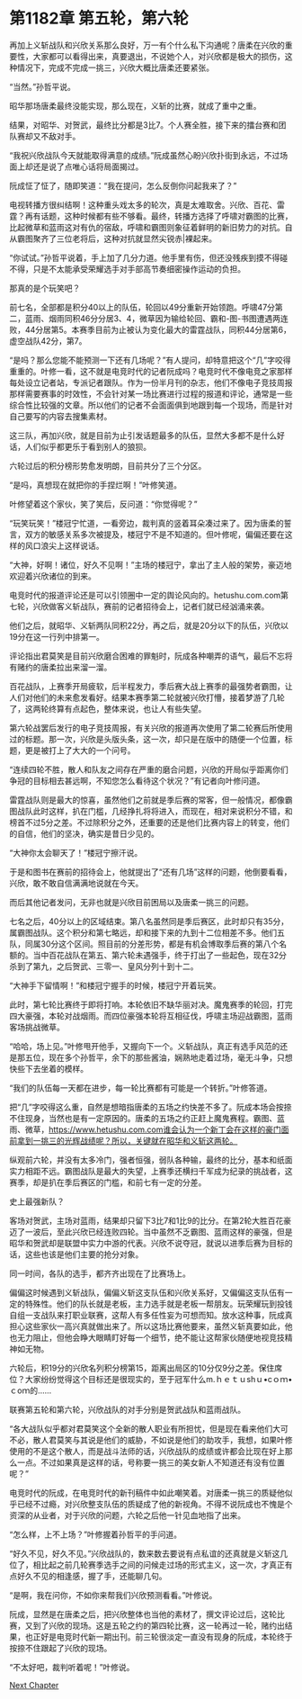 # 第1182章 第五轮，第六轮

再加上义斩战队和兴欣关系那么良好，万一有个什么私下沟通呢？唐柔在兴欣的重要性，大家都可以看得出来，真要退出，不说她个人，对兴欣都是极大的损伤，这种情况下，完成不完成一挑三，兴欣大概比唐柔还要紧张。

“当然。”孙哲平说。

昭华那场唐柔最终没能实现，那么现在，义斩的比赛，就成了重中之重。

结果，对昭华、对贺武，最终比分都是3比7。个人赛全胜，接下来的擂台赛和团队赛却又不敌对手。

“我祝兴欣战队今天就能取得满意的成绩。”阮成虽然心盼兴欣扑街到永远，不过场面上却还是说了点唯心话将局面揭过。

阮成怔了怔了，随即笑道：“我在提问，怎么反倒你问起我来了？”

电视转播方很纠结啊！这种重头戏太多的轮次，真是太难取舍。兴欣、百花、雷霆？再有话题，这种时候都有些不够看。最终，转播方选择了呼啸对霸图的比赛，比起微草和蓝雨这对有仇的宿敌，呼啸和霸图则象征着鲜明的新旧势力的对抗。自从霸图聚齐了三位老将后，这种对抗就显然尖锐赤|裸起来。

“你试试。”孙哲平说着，手上加了几分力道。他手里有伤，但还没残疾到摸不得碰不得，只是不太能承受荣耀选手对手部高节奏细密操作运动的负担。

那真的是个玩笑吧？

前七名，全部都是积分40以上的队伍，轮回以49分重新开始领跑。呼啸47分第二，蓝雨、烟雨同积46分分居3、4，微草因为输给轮回、霸和-图-书图遭遇两连败，44分居第5。本赛季目前为止被认为变化最大的雷霆战队，同积44分居第6，虚空战队42分，第7。

“是吗？那么您能不能预测一下还有几场呢？”有人提问，却特意把这个“几”字咬得重重的。叶修一看，这不就是电竞时代的记者阮成吗？电竞时代不像电竞之家那样每处设立记者站，专派记者跟队。作为一份半月刊的杂志，他们不像电子竞技周报那样需要赛事的时效性，不会针对某一场比赛进行过程的报道和评论，通常是一些综合性比较强的文章。所以他们的记者不会面面俱到地跟到每一个现场，而是针对自己要写的内容去搜集素材。

这三队，再加兴欣，就是目前为止引发话题最多的队伍，显然大多都不是什么好话，人们似乎都更乐于看到别人的狼狈。

六轮过后的积分榜形势愈发明朗，目前共分了三个分区。

“是吗，真想现在就把你的手捏烂啊！”叶修笑道。

叶修望着这个家伙，笑了笑后，反问道：“你觉得呢？”

“玩笑玩笑！”楼冠宁忙道，一看旁边，裁判真的竖着耳朵凑过来了。因为唐柔的誓言，双方的敏感关系多次被提及，楼冠宁不是不知道的。但叶修呢，偏偏还要在这样的风口浪尖上这样说话。

“大神，好啊！诸位，好久不见啊！”主场的楼冠宁，拿出了主人般的架势，豪迈地欢迎着兴欣诸位的到来。

电竞时代的报道评论还是可以引领圈中一定的舆论风向的。hetushu.com.com第七轮，兴欣做客义斩战队，赛前的记者招待会上，记者们就已经汹涌来袭。

他们之后，就昭华、义斩两队同积22分，再之后，就是20分以下的队伍，兴欣以19分在这一行列中排第一。

评论指出君莫笑是目前兴欣磨合困难的罪魁时，阮成各种嘲弄的语气，最后不忘将有赌约的唐柔拉出来溜一溜。

百花战队，上赛季开局疲软，后半程发力，季后赛大战上赛季的最强势者霸图，让人们对他们的未来愈发看好。结果本赛季第二轮就被兴欣打懵，接着梦游了几轮了，这两轮终算有点起色，整体来说，也让人有些失望。

第六轮战罢后发行的电子竞技周报，有关兴欣的报道再次使用了第二轮赛后所使用过的标题。那一次，兴欣是头版头条，这一次，却只是在版中的随便一个位置，标题，更是被打上了大大的一个问号。

“连续四轮不胜，散人和队友之间存在严重的磨合问题，兴欣的开局似乎距离你们争冠的目标相去甚远啊，不知您怎么看待这个状况？”有记者向叶修问道。

雷霆战队则是最大的惊喜，虽然他们之前就是季后赛的常客，但一般情况，都像霸图战队此时这样，扒在门槛，几经挣扎将将进入，而现在，相对来说积分不错，和榜首不过5分之差。不过除积分之外，还重要的还是他们比赛内容上的转变，他们的自信，他们的坚决，确实是昔日少见的。

“大神你太会聊天了！”楼冠宁擦汗说。

于是和图书在赛前的招待会上，他就提出了“还有几场”这样的问题，他倒要看看，兴欣，敢不敢自信满满地说就在今天。

而后其他记者发问，无非也就是兴欣目前困局以及唐柔一挑三的问题。

七名之后，40分以上的区域结束。第八名虽然同是季后赛区，此时却只有35分，属霸图战队。这个积分和第七略远，却和接下来的九到十二位相差不多。他们五队，同属30分这个区间。照目前的分差形势，都是有机会博取季后赛的第八个名额的。当中百花战队在第五、第六轮未遇强手，终于打出了一些起色，现在32分杀到了第九，之后贺武、三零一、皇风分列十到十二。

“大神手下留情啊！”和楼冠宁握手的时候，楼冠宁开着玩笑。

此时，第七轮比赛终于即将打响。本轮依旧不缺华丽对决。魔鬼赛季的轮回，打完四大豪强，本轮对战烟雨。而四位豪强本轮将互相征伐，呼啸主场迎战霸图，蓝雨客场挑战微草。

“哈哈，场上见。”叶修甩开他手，又握向下一个。义斩战队，真正有选手风范的还是那五位，现在多个孙哲平，余下的那些酱油，娴熟地走着过场，毫无斗争，只想快些下去坐着的模样。

“我们的队伍每一天都在进步，每一轮比赛都有可能是一个转折。”叶修答道。

把“几”字咬得这么重，自然是想暗指唐柔的五场之约快差不多了。阮成本场会按捺不住现身，当然也是有一定原因的。唐柔的五场之约正赶上魔鬼赛程。霸图、蓝雨、微草，https://www.hetushu.com.com谁会认为一个新丁会在这样的豪门面前拿到一挑三的光辉战绩呢？所以，关键就在昭华和义斩这两轮。

纵观前六轮，并没有太多冷门，强者恒强，弱队各种输，最终的比分，基本和纸面实力相距不远。霸图战队是最大的失望，上赛季还横扫千军成为纪录的挑战者，这赛季，却是扒在季后赛区的门槛，和前七有一定的分差。

史上最强新队？

客场对贺武，主场对蓝雨，结果却只留下3比7和1比9的比分。在第2轮大胜百花豪迈了一波后，至此兴欣已经连败四轮。当中虽然不乏霸图、蓝雨这样的豪强，但是昭华和贺武却是联盟中实力中游的代表。兴欣不说夺冠，就说以进季后赛为目标的话，这些也该是他们主要的抢分对象。

同一时间，各队的选手，都齐齐出现在了比赛场上。

偏偏这时候遇到义斩战队，偏偏义斩这支队伍和兴欣关系好，又偏偏这支队伍有一定的特殊性。他们的队长就是老板，主力选手就是老板一帮朋友。玩荣耀玩到投钱自组一支战队来打职业联赛，这帮人有多任性妄为可想而知。放水这种事，阮成真担心这些家伙一高兴真就做出来了。所以这场比赛他要来，虽然义斩真要如此，他也无力阻止，但他会睁大眼睛盯好每一个细节，绝不能让这帮家伙随便地视竞技精神如无物。

六轮后，积19分的兴欣名列积分榜第15，距离出局区的10分仅9分之差。保住席位？大家纷纷觉得这个目标还是很现实的，至于冠军什么m.ｈｅｔｕshｕ•cｏｍ•ｃoｍ的……

联赛第五轮和第六轮，兴欣战队的对手分别是贺武战队和蓝雨战队。

“各大战队似乎都对君莫笑这个全新的散人职业有所担忧，但是现在看来他们大可不必，散人君莫笑与其说是他们的威胁，不如说是他们的助攻手，我想，如果叶修使用的不是这个散人，而是战斗法师的话，兴欣战队的成绩或许都会比现在好上那么一点。不过如果真是这样的话，号称要一挑三的美女新人不知道还有没有位置呢？”

电竞时代的阮成，在电竞时代的新刊稿件中如此嘲笑着。对唐柔一挑三的质疑他似乎已经不过瘾，对兴欣整支队伍的质疑成了他的新视角。不得不说阮成也不愧是个资深的从业者，对于兴欣的问题，六轮之后他一针见血地指了出来。

“怎么样，上不上场？”叶修握着孙哲平的手问道。

“好久不见，好久不见。”兴欣战队的，数来数去要说有点私谊的还真就是义斩这几位了，相比起之前几轮赛季选手之间的问候走过场的形式主义，这一次，才真正有点好久不见的相逢感，握了手，还能聊几句。

“是啊，我在问你，不如你来帮我们兴欣预测看看。”叶修说。

阮成，显然是在唐柔之后，把兴欣整体也当他的素材了，撰文评论过后，这轮比赛，又到了兴欣的现场。这是五轮之约的第四轮比赛，这一轮再过一轮，赌约出结果，也正好是电竞时代新一期出刊。前三轮很淡定一直没有现身的阮成，本轮终于按捺不住跟起了兴欣的现场。

“不太好吧，裁判听着呢！”叶修说。



[Next Chapter](%E7%AC%AC1183%E7%AB%A0%20%E7%86%9F%E6%82%89%E7%9A%84%E6%84%9F%E8%A7%89.md)